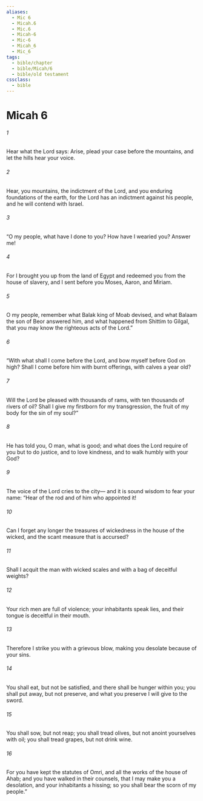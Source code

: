 ```yaml
---
aliases:
  - Mic 6
  - Micah.6
  - Mic.6
  - Micah-6
  - Mic-6
  - Micah_6
  - Mic_6
tags:
  - bible/chapter
  - bible/Micah/6
  - bible/old testament
cssclass:
  - bible
---
```


# Micah 6

###### 1
Hear what the Lord says: Arise, plead your case before the mountains, and let the hills hear your voice.
###### 2
Hear, you mountains, the indictment of the Lord, and you enduring foundations of the earth, for the Lord has an indictment against his people, and he will contend with Israel.
###### 3
“O my people, what have I done to you? How have I wearied you? Answer me!
###### 4
For I brought you up from the land of Egypt and redeemed you from the house of slavery, and I sent before you Moses, Aaron, and Miriam.
###### 5
O my people, remember what Balak king of Moab devised, and what Balaam the son of Beor answered him, and what happened from Shittim to Gilgal, that you may know the righteous acts of the Lord.”
###### 6
“With what shall I come before the Lord, and bow myself before God on high? Shall I come before him with burnt offerings, with calves a year old?
###### 7
Will the Lord be pleased with thousands of rams, with ten thousands of rivers of oil? Shall I give my firstborn for my transgression, the fruit of my body for the sin of my soul?”
###### 8
He has told you, O man, what is good; and what does the Lord require of you but to do justice, and to love kindness, and to walk humbly with your God?
###### 9
The voice of the Lord cries to the city— and it is sound wisdom to fear your name: “Hear of the rod and of him who appointed it!
###### 10
Can I forget any longer the treasures of wickedness in the house of the wicked, and the scant measure that is accursed?
###### 11
Shall I acquit the man with wicked scales and with a bag of deceitful weights?
###### 12
Your rich men are full of violence; your inhabitants speak lies, and their tongue is deceitful in their mouth.
###### 13
Therefore I strike you with a grievous blow, making you desolate because of your sins.
###### 14
You shall eat, but not be satisfied, and there shall be hunger within you; you shall put away, but not preserve, and what you preserve I will give to the sword.
###### 15
You shall sow, but not reap; you shall tread olives, but not anoint yourselves with oil; you shall tread grapes, but not drink wine.
###### 16
For you have kept the statutes of Omri, and all the works of the house of Ahab; and you have walked in their counsels, that I may make you a desolation, and your inhabitants a hissing; so you shall bear the scorn of my people.”


